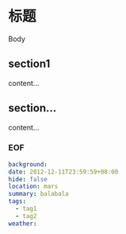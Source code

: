 标题
===

Body

## section1
content...

## section...
content...

### EOF
```yaml
background: 
date: 2012-12-11T23:59:59+08:00
hide: false
location: mars
summary: balabala
tags:
  - tag1
  - tag2
weather:
```

[1]: https://xiaolongtongxue.com
